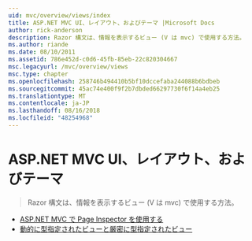 ```yaml
---
uid: mvc/overview/views/index
title: ASP.NET MVC UI、レイアウト、およびテーマ |Microsoft Docs
author: rick-anderson
description: Razor 構文は、情報を表示するビュー (V は mvc) で使用する方法。
ms.author: riande
ms.date: 08/10/2011
ms.assetid: 786e452d-c0d6-45fb-85eb-22c820304667
msc.legacyurl: /mvc/overview/views
msc.type: chapter
ms.openlocfilehash: 258746b494410b5bf10dccefaba244088b6bdbeb
ms.sourcegitcommit: 45ac74e400f9f2b7dbded66297730f6f14a4eb25
ms.translationtype: MT
ms.contentlocale: ja-JP
ms.lasthandoff: 08/16/2018
ms.locfileid: "48254968"
---
```

<a name="aspnet-mvc-ui-layouts-and-themes"></a>ASP.NET MVC UI、レイアウト、およびテーマ
====================
> Razor 構文は、情報を表示するビュー (V は mvc) で使用する方法。


- [ASP.NET MVC で Page Inspector を使用する](using-page-inspector-in-aspnet-mvc.md)
- [動的に型指定されたビューと厳密に型指定されたビュー](dynamic-v-strongly-typed-views.md)
